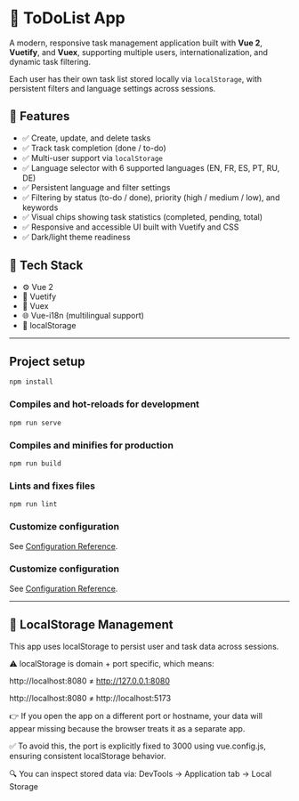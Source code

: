# 📝 ToDoList App

A modern, responsive task management application built with **Vue 2**, **Vuetify**, and **Vuex**, supporting multiple users, internationalization, and dynamic task filtering.

Each user has their own task list stored locally via `localStorage`, with persistent filters and language settings across sessions.

## 🚀 Features

- ✅ Create, update, and delete tasks
- ✅ Track task completion (done / to-do)
- ✅ Multi-user support via `localStorage`
- ✅ Language selector with 6 supported languages (EN, FR, ES, PT, RU, DE)
- ✅ Persistent language and filter settings
- ✅ Filtering by status (to-do / done), priority (high / medium / low), and keywords
- ✅ Visual chips showing task statistics (completed, pending, total)
- ✅ Responsive and accessible UI built with Vuetify and CSS
- ✅ Dark/light theme readiness 

## 🧠 Tech Stack

- ⚙️ Vue 2
- 🎨 Vuetify
- 🔁 Vuex
- 🌐 Vue-i18n (multilingual support)
- 💾 localStorage

---

## Project setup
```
npm install
```

### Compiles and hot-reloads for development
```
npm run serve
```

### Compiles and minifies for production
```
npm run build
```

### Lints and fixes files
```
npm run lint
```

### Customize configuration
See [Configuration Reference](https://cli.vuejs.org/config/).

### Customize configuration
See [Configuration Reference](https://cli.vuejs.org/config/).

---

## 🔐 LocalStorage Management

This app uses localStorage to persist user and task data across sessions.

⚠️ localStorage is domain + port specific, which means:

http://localhost:8080 ≠ http://127.0.0.1:8080

http://localhost:8080 ≠ http://localhost:5173

👉 If you open the app on a different port or hostname, your data will appear missing because the browser treats it as a separate app.

✅ To avoid this, the port is explicitly fixed to 3000 using vue.config.js, ensuring consistent localStorage behavior.

🔍 You can inspect stored data via:
DevTools → Application tab → Local Storage



